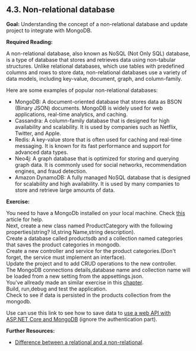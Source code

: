 ## 4.3. Non-relational database

**Goal:** Understanding the concept of a non-relational database and update project to integrate with MongoDB.

**Required Reading:** 

A non-relational database, also known as NoSQL (Not Only SQL) database, is a type of database that stores and retrieves data using non-tabular structures. Unlike relational databases, which use tables with predefined columns and rows to store data, non-relational databases use a variety of data models, including key-value, document, graph, and column-family.

Here are some examples of popular non-relational databases:  
 - MongoDB: A document-oriented database that stores data as BSON (Binary JSON) documents. MongoDB is widely used for web applications, real-time analytics, and caching.
 - Cassandra: A column-family database that is designed for high availability and scalability. It is used by companies such as Netflix, Twitter, and Apple.
 - Redis: A key-value store that is often used for caching and real-time messaging. It is known for its fast performance and support for advanced data types.
 - Neo4j: A graph database that is optimized for storing and querying graph data. It is commonly used for social networks, recommendation engines, and fraud detection.
 - Amazon DynamoDB: A fully managed NoSQL database that is designed for scalability and high availability. It is used by many companies to store and retrieve large amounts of data.


**Exercise:**

You need to have a MongoDb installed on your local machine.
Check [this](https://www.mongodb.com/docs/manual/tutorial/install-mongodb-on-windows/) article for help.  
Next, create a new class named ProductCategory with the following properties(string? Id,string Name,string description).   
Create a database called productsdb and a collection named categories that saves the product categories in mongodb.  
Create a new controller and service for the product categories.(Don't forget, the service must implement an interface).  
Update the project and to add CRUD operations to the new controller.  
The MongoDB connections details,database name and collection name will be loaded from a new setting from the appsettings.json.  
You've allready made an similar exercise in this [chapter](https://github.com/msg-CareerPaths/csharp-training/blob/main/chapters/306-configuration.md).    
Build, run,debug  and test the application.    
Check to see if data is persisted in the products collection from the mongodb.    

Use can use this link to see how to save data to [use a web API with ASP.NET Core and MongoDB](https://docs.microsoft.com/en-us/aspnet/core/tutorials/first-mongo-app?view=aspnetcore-6.0&tabs=visual-studio) (ignore the authentication part).

**Further Resources:**

 - [Difference between a relational and a non-relational](https://www.integrate.io/blog/the-sql-vs-nosql-difference/).
